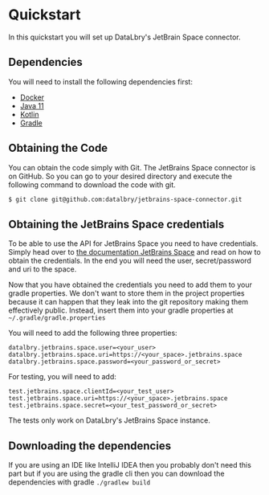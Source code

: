 # Quickstart

In this quickstart you will set up DataLbry's JetBrain Space connector.

## Dependencies

You will need to install the following dependencies first:

- [Docker](https://www.docker.com/)
- [Java 11](https://www.oracle.com/java/technologies/downloads/)
- [Kotlin](https://kotlinlang.org/)
- [Gradle](https://gradle.org/)

## Obtaining the Code

You can obtain the code simply with Git. The JetBrains Space connector is on GitHub. So you can go to your desired directory and execute the following command to download the code with git.

```sh
$ git clone git@github.com:datalbry/jetbrains-space-connector.git
```

## Obtaining the JetBrains Space credentials

To be able to use the API for JetBrains Space you need to have credentials. Simply head over to [the documentation JetBrains Space](https://www.jetbrains.com/help/space/applications.html#get-started-with-applications) and read on how to obtain the credentials. In the end you will need the user, secret/password and uri to the space.

Now that you have obtained the credentials you need to add them to your gradle properties. We don't want to store them in the project properties because it can happen that they leak into the git repository making them effectively public. Instead, insert them into your gradle properties at `~/.gradle/gradle.properties`

You will need to add the following three properties:
```
datalbry.jetbrains.space.user=<your_user>
datalbry.jetbrains.space.uri=https://<your_space>.jetbrains.space
datalbry.jetbrains.space.password=<your_password_or_secret>
```

For testing, you will need to add:

```
test.jetbrains.space.clientId=<your_test_user>
test.jetbrains.space.uri=https://<your_space>.jetbrains.space
test.jetbrains.space.secret=<your_test_password_or_secret>
```

The tests only work on DataLbry's JetBrains Space instance.

## Downloading the dependencies

If you are using an IDE like IntelliJ IDEA then you probably don't need this part but if you are using the gradle cli then you can download the dependencies with gradle `./gradlew build`



